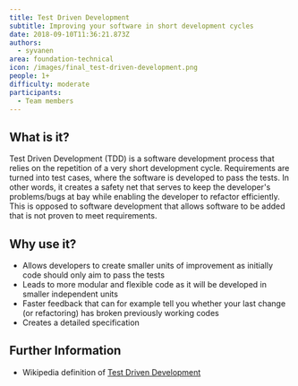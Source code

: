 ```yaml
---
title: Test Driven Development
subtitle: Improving your software in short development cycles
date: 2018-09-10T11:36:21.873Z
authors:
  - syvanen
area: foundation-technical
icon: /images/final_test-driven-development.png
people: 1+
difficulty: moderate
participants:
  - Team members
---
```

## What is it?

Test Driven Development (TDD) is a software development process that relies on the repetition of a very short development cycle. Requirements are turned into test cases, where the software is developed to pass the tests. In other words, it creates a safety net that serves to keep the developer's problems/bugs at bay while enabling the developer to refactor efficiently. This is opposed to software development that allows software to be added that is not proven to meet requirements.

## Why use it?

* Allows developers to create smaller units of improvement as initially code should only aim to pass the tests
* Leads to more modular and flexible code as it will be developed in smaller independent units
* Faster feedback that can for example tell you whether your last change (or refactoring) has broken previously working codes
* Creates a detailed specification

## Further Information

* Wikipedia definition of [Test Driven Development](https://en.wikipedia.org/wiki/Test-driven_development)
